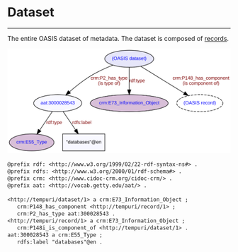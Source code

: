 # Dataset
***
The entire OASIS dataset of metadata. The dataset is composed of [records](ld4he-record.md).
 
![dataset](img/ld4he-oasis-dataset.svg)

```turtle
@prefix rdf: <http://www.w3.org/1999/02/22-rdf-syntax-ns#> .
@prefix rdfs: <http://www.w3.org/2000/01/rdf-schema#> .
@prefix crm: <http://www.cidoc-crm.org/cidoc-crm/> .
@prefix aat: <http://vocab.getty.edu/aat/> .

<http://tempuri/dataset/1> a crm:E73_Information_Object ;
   crm:P148_has_component <http://tempuri/record/1> ;
   crm:P2_has_type aat:300028543 .
<http://tempuri/record/1> a crm:E73_Information_Object ;
   crm:P148i_is_component_of <http://tempuri/dataset/1> .  
aat:300028543 a crm:E55_Type ;
   rdfs:label "databases"@en .
```

